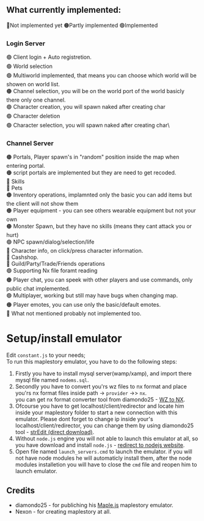 ## What currently implemented:
🔴Not implemented yet 🟠Partly implemented 🟢Implemented

### Login Server
🟢 Client login + Auto registretion.\
🟢 World selection\
🟢 Multiworld implemented, that means you can choose which world will be showen on world list.\
🟠 Channel selection, you will be on the world port of the world basicly there only one channel.\
🟢 Character creation, you will spawn naked after creating char\
🟢 Character deletion\
🟢 Character selection, you will spawn naked after creating char\
### Channel Server
🟠 Portals, Player spawn's in "random" position inside the map when entering portal.\
🟠 script portals are implemented but they are need to get recoded.\
🔴 Skills\
🔴 Pets\
🟠 Inventory operations, implamnted only the basic you can add items but the client will not show them\
🟠 Player equipment - you can see others wearable equipment but not your own\
🟠 Monster Spawn, but they have no skills (means they cant attack you or hurt)\
🟢 NPC spawn/dialog/selection/life\
🔴 Character info, on click/press character information.\
🔴 Cashshop.\
🔴 Guild/Party/Trade/Friends operations\
🟢 Supporting Nx file foramt reading\
🟠 Player chat, you can speek with other players and use commands, only public chat implemented.\
🟢 Multiplayer, working but still may have bugs when changing map.\
🟠 Player emotes, you can use only the basic/default emotes.\
🔴 What not mentioned probably not implemented too.

# Setup/install emulator
Edit `constant.js` to your needs;\
To run this maplestory emulator, you have to do the following steps:
1) Firstly you have to install mysql server(wamp/xamp), and import there mysql file named `nodems.sql`.
2) Secondly you have to convert you'rs wz files to nx format and place you'rs nx format files inside path -> `provider` ->> `nx`.\
    you can get nx format converter tool from diamondo25 - [WZ to NX](https://github.com/diamondo25/Maple.js/tree/master/tools/WZ2NX). 
3) Ofcourse you have to get localhost/client/redirector and locate him inside your maplestory folder to start a new connection with this emulator. Please dont forget to change ip inside your's localhost/client/redirector, you can change them by using diamondo25 tool - [strEdit (direct download)](http://direct.craftnet.nl/app_updates/STREDIT.zip).
4) Without `node.js` engine you will not able to launch this emulator at all, so you have download and install `node.js` - [redirect to nodejs website](https://nodejs.org/en/).
5) Open file named `launch_servers.cmd` to launch the emulator. if you will not have node modules he will automaticly install them, after the node modules installetion you will have to close the `cmd` file and reopen him to launch emulator.

## Credits
* diamondo25 - for publiching his [Maple.js](https://github.com/diamondo25/Maple.js) maplestory emulator.
* Nexon - for creating maplestory at all.
